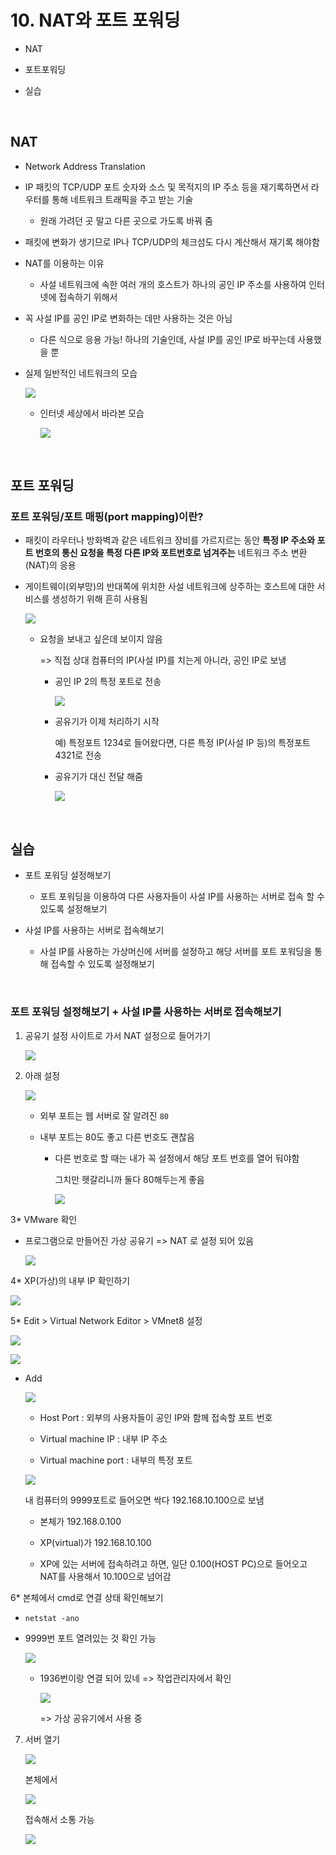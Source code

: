 # 10. NAT와 포트 포워딩

* NAT

* 포트포워딩

* 실습

<br/>

## NAT

* Network Address Translation

* IP 패킷의 TCP/UDP 포트 숫자와 소스 및 목적지의 IP 주소 등을 재기록하면서 라우터를 통해 네트워크 트래픽을 주고 받는 기술
  
  * 원래 가려던 곳 말고 다른 곳으로 가도록 바꿔 줌

* 패킷에 변화가 생기므로 IP나 TCP/UDP의 체크섬도 다시 계산해서 재기록 해야함

* NAT를 이용하는 이유
  
  * 사설 네트워크에 속한 여러 개의 호스트가 하나의 공인 IP 주소를 사용하여 인터넷에 접속하기 위해서

* 꼭 사설 IP를 공인 IP로 변화하는 데만 사용하는 것은 아님
  
  * 다른 식으로 응용 가능! 하나의 기술인데, 사설 IP를 공인 IP로 바꾸는데 사용했을 뿐

* 실제 일반적인 네트워크의 모습
  
  ![](10장-NAT와-포트-포워딩.assets/2022-07-30-19-50-45-image.png)
  
  * 인터넷 세상에서 바라본 모습
    
    ![](10장-NAT와-포트-포워딩.assets/2022-07-30-19-52-00-image.png)

<br/>

## 포트 포워딩

### 포트 포워딩/포트 매핑(port mapping)이란?

* 패킷이 라우터나 방화벽과 같은 네트워크 장비를 가르지르는 동안 **특정 IP 주소와 포트 번호의 통신 요청을 특정 다른 IP와 포트번호로 넘겨주는** 네트워크 주소 변환(NAT)의 응용

* 게이트웨이(외부망)의 반대쪽에 위치한 사설 네트워크에 상주하는 호스트에 대한 서비스를 생성하기 위해 흔히 사용됨
  
  ![](10장-NAT와-포트-포워딩.assets/2022-07-30-20-08-12-image.png)
  
  * 요청을 보내고 싶은데 보이지 않음
    
    => 직접 상대 컴퓨터의 IP(사설 IP)를 치는게 아니라, 공인 IP로 보냄
    
    * 공인 IP 2의 특정 포트로 전송
      
      ![](10장-NAT와-포트-포워딩.assets/2022-07-30-20-13-40-image.png)
    
    * 공유기가 이제 처리하기 시작
      
      예) 특정포트 1234로 들어왔다면, 다른 특정 IP(사설 IP 등)의 특정포트 4321로 전송
    
    * 공유기가 대신 전달 해줌
      
      ![](10장-NAT와-포트-포워딩.assets/2022-07-30-20-15-42-image.png)

<br/>

## 실습

* 포트 포워딩 설정해보기
  
  * 포트 포워딩을 이용하여 다른 사용자들이 사설 IP를 사용하는 서버로 접속 할 수 있도록 설정해보기

* 사설 IP를 사용하는 서버로 접속해보기
  
  * 사설 IP를 사용하는 가상머신에 서버를 설정하고 해당 서버를 포트 포워딩을 통해 접속할 수 있도록 설정해보기

<br/>

### 포트 포워딩 설정해보기 + 사설 IP를 사용하는 서버로 접속해보기

1. 공유기 설정 사이트로 가서 NAT 설정으로 들어가기
   
   ![](10장-NAT와-포트-포워딩.assets/2022-07-30-20-36-35-image.png)

2. 아래 설정
   
   ![](10장-NAT와-포트-포워딩.assets/2022-07-30-20-34-57-image.png)
   
   * 외부 포트는 웹 서버로 잘 알려진 `80`
   
   * 내부 포트는 80도 좋고 다른 번호도 괜찮음
     
     * 다른 번호로 할 때는 내가 꼭 설정에서 해당 포트 번호를 열어 둬야함
       
       그치만 헷갈리니까 둘다 80해두는게 좋음
       
       ![](10장-NAT와-포트-포워딩.assets/2022-07-30-20-36-17-image.png)

3* VMware 확인

* 프로그램으로 만들어진 가상 공유기 => NAT 로 설정 되어 있음
  
  ![](10장-NAT와-포트-포워딩.assets/2022-07-30-20-48-02-image.png)

4* XP(가상)의 내부 IP 확인하기

   ![](10장-NAT와-포트-포워딩.assets/2022-07-30-20-48-21-image.png)

5* Edit > Virtual Network Editor > VMnet8 설정

   ![](10장-NAT와-포트-포워딩.assets/2022-07-30-21-03-24-image.png)

   ![](10장-NAT와-포트-포워딩.assets/2022-07-30-21-03-36-image.png)

* Add
  
  ![](10장-NAT와-포트-포워딩.assets/2022-07-30-21-05-20-image.png)
  
  * Host Port : 외부의 사용자들이 공인 IP와 함께 접속할 포트 번호
  
  * Virtual machine IP : 내부 IP 주소
  
  * Virtual machine port : 내부의 특정 포트
  
  ![](10장-NAT와-포트-포워딩.assets/2022-07-30-21-16-55-image.png)
  
  내 컴퓨터의 9999포트로 들어오면 싹다 192.168.10.100으로 보냄
  
  * 본체가 192.168.0.100
  
  * XP(virtual)가 192.168.10.100
  
  * XP에 있는 서버에 접속하려고 하면, 일단 0.100(HOST PC)으로 들어오고 NAT를 사용해서 10.100으로 넘어감

6* 본체에서 cmd로 연결 상태 확인해보기

* `netstat -ano`

* 9999번 포트 열려있는 것 확인 가능
  
  ![](10장-NAT와-포트-포워딩.assets/2022-07-30-21-10-11-image.png)
  
  * 1936번이랑 연결 되어 있네 => 작업관리자에서 확인
    
    ![](10장-NAT와-포트-포워딩.assets/2022-07-30-21-10-26-image.png)
    
    => 가상 공유기에서 사용 중
7. 서버 열기
   
   ![](10장-NAT와-포트-포워딩.assets/2022-07-30-21-18-20-image.png)
   
   본체에서
   
   ![](10장-NAT와-포트-포워딩.assets/2022-07-30-21-18-47-image.png)
   
   접속해서 소통 가능
   
   ![](10장-NAT와-포트-포워딩.assets/2022-07-30-21-19-38-image.png)
